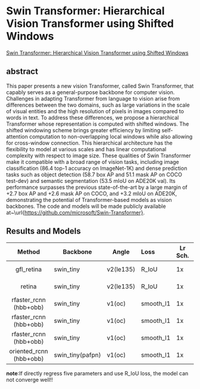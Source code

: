 # Swin Transformer: Hierarchical Vision Transformer using Shifted Windows

[Swin Transformer: Hierarchical Vision Transformer using Shifted Windows](http://arxiv.org/abs/2103.14030)

## abstract

This paper presents a new vision Transformer, called Swin Transformer, that capably serves as a general-purpose backbone for computer vision. Challenges in adapting Transformer from language to vision arise from differences between the two domains, such as large variations in the scale of visual entities and the high resolution of pixels in images compared to words in text. To address these differences, we propose a hierarchical Transformer whose representation is computed with shifted windows. The shifted windowing scheme brings greater efficiency by limiting self-attention computation to non-overlapping local windows while also allowing for cross-window connection. This hierarchical architecture has the flexibility to model at various scales and has linear computational complexity with respect to image size. These qualities of Swin Transformer make it compatible with a broad range of vision tasks, including image classification (86.4 top-1 accuracy on ImageNet-1K) and dense prediction tasks such as object detection (58.7 box AP and 51.1 mask AP on COCO test-dev) and semantic segmentation (53.5 mIoU on ADE20K val). Its performance surpasses the previous state-of-the-art by a large margin of +2.7 box AP and +2.6 mask AP on COCO, and +3.2 mIoU on ADE20K, demonstrating the potential of Transformer-based models as vision backbones. The code and models will be made publicly available at~\url{https://github.com/microsoft/Swin-Transformer}.

## Results and Models

|         Method          | Backbone         | Angle     | Loss      | Lr Sch. | Dataset         | preprocess    |  MS  | extra aug | $AP_{0.5}$ | $AP_{0.75}$ | $mAP$ |
| :---------------------: | ---------------- | --------- | :-------- | ------- | :-------------- | ------------- | :--: | :-------: | ---------- | ----------- | ----- |
|       gfl_retina        | swin_tiny        | v2(le135) | R_IoU     | 1x      | DOTA-v1.0,train | 1024x1024,512 |  \   |     \     | 73.58      | 44.24       | 43.16 |
|         retina          | swin_tiny        | v2(le135) | R_IoU     | 1x      | DOTA-v1.0,train | 1024x1024,512 |  \   |     \     | 5.89       | 0.89        | 1.81  |
| rfaster_rcnn (hbb+obb)  | swin_tiny        | v1(oc)    | smooth_l1 | 1x      | DOTA-v1.0,train | 1024x1024,512 |  \   |     \     | 72.69      | 41.66       | 41.45 |
| rfaster_rcnn (hbb+obb)  | swin_tiny        | v1(oc)    | smooth_l1 | 1x      | DOTA-v1.0,train | 1024x1024,512 |  \   |    RR     | 75.38      | 42.48       | 42.61 |
| rfaster_rcnn (hbb+obb)  | swin_tiny        | v1(oc)    | smooth_l1 | 1x      | DOTA-v1.0,train | 1024x1024,512 | Yes  |    RR     | 79.58      | 51.88       | 48.34 |
| oriented_rcnn (hbb+obb) | swin_tiny(pafpn) | v1(oc)    | smooth_l1 | 1x      | DOTA-v1.0,train | 1024x1024,512 | Yes  |    RR     | 79.38      | \           | \     |

**note**:If directly regress five parameters and use R_IoU loss, the model can not converge well!!

